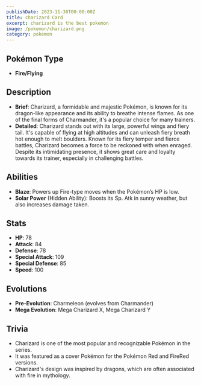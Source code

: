 ```yaml
---
publishDate: 2023-11-30T00:00:00Z
title: charizard Card
excerpt: charizard is the best pokemon
image: /pokemon/charizard.png
category: pokemon
---
```



## Pokémon Type
- **Fire/Flying**

## Description
- **Brief**: Charizard, a formidable and majestic Pokémon, is known for its dragon-like appearance and its ability to breathe intense flames. As one of the final forms of Charmander, it's a popular choice for many trainers.
- **Detailed**: Charizard stands out with its large, powerful wings and fiery tail. It's capable of flying at high altitudes and can unleash fiery breath hot enough to melt boulders. Known for its fiery temper and fierce battles, Charizard becomes a force to be reckoned with when enraged. Despite its intimidating presence, it shows great care and loyalty towards its trainer, especially in challenging battles.

## Abilities
- **Blaze**: Powers up Fire-type moves when the Pokémon’s HP is low.
- **Solar Power** (Hidden Ability): Boosts its Sp. Atk in sunny weather, but also increases damage taken.

## Stats
- **HP**: 78
- **Attack**: 84
- **Defense**: 78
- **Special Attack**: 109
- **Special Defense**: 85
- **Speed**: 100

## Evolutions
- **Pre-Evolution**: Charmeleon (evolves from Charmander)
- **Mega Evolution**: Mega Charizard X, Mega Charizard Y

## Trivia
- Charizard is one of the most popular and recognizable Pokémon in the series.
- It was featured as a cover Pokémon for the Pokémon Red and FireRed versions.
- Charizard's design was inspired by dragons, which are often associated with fire in mythology.
